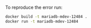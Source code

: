 To reproduce the error run:

```bash
docker build -t mariadb-mdev-12484 .
docker run -t mariadb-mdev-12484
```
